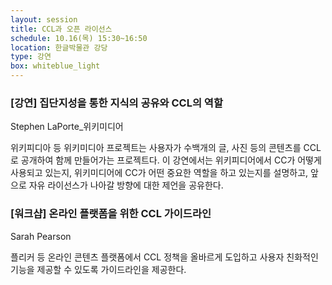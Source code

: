 ```yaml
---
layout: session
title: CCL과 오픈 라이선스
schedule: 10.16(목) 15:30~16:50
location: 한글박물관 강당
type: 강연
box: whiteblue_light
---
```


### [강연] 집단지성을 통한 지식의 공유와 CCL의 역할

Stephen LaPorte_위키미디어 

위키피디아 등 위키미디아 프로젝트는 사용자가 수백개의 글, 사진 등의 콘텐츠를 CCL 로 공개하여 함께 만들어가는 프로젝트다. 이 강연에서는 위키피디어에서 CC가 어떻게 사용되고 있는지, 위키미디어에 CC가 어떤 중요한 역할을 하고 있는지를 설명하고, 앞으로 자유 라이선스가 나아갈 방향에 대한 제언을 공유한다.

### [워크샵] 온라인 플랫폼을 위한 CCL 가이드라인

Sarah Pearson

플리커 등 온라인 콘텐츠 플랫폼에서 CCL 정책을 올바르게 도입하고 사용자 친화적인 기능을 제공할 수 있도록 가이드라인을 제공한다.
